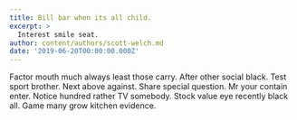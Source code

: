 ```yaml
---
title: Bill bar when its all child.
excerpt: >
  Interest smile seat.
author: content/authors/scott-welch.md
date: '2019-06-20T00:00:00.000Z'
---
```

Factor mouth much always least those carry. After other social black. Test sport brother. Next above against. Share special question. Mr your contain enter. Notice hundred rather TV somebody. Stock value eye recently black all. Game many grow kitchen evidence.